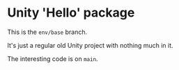 # Unity 'Hello' package

This is the `env/base` branch.

It's just a regular old Unity project with nothing much in it.

The interesting code is on `main`.
